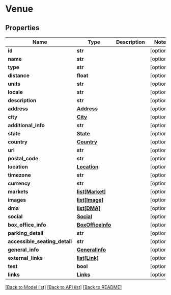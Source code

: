 # Venue

## Properties
Name | Type | Description | Notes
------------ | ------------- | ------------- | -------------
**id** | **str** |  | [optional] 
**name** | **str** |  | [optional] 
**type** | **str** |  | [optional] 
**distance** | **float** |  | [optional] 
**units** | **str** |  | [optional] 
**locale** | **str** |  | [optional] 
**description** | **str** |  | [optional] 
**address** | [**Address**](Address.md) |  | [optional] 
**city** | [**City**](City.md) |  | [optional] 
**additional_info** | **str** |  | [optional] 
**state** | [**State**](State.md) |  | [optional] 
**country** | [**Country**](Country.md) |  | [optional] 
**url** | **str** |  | [optional] 
**postal_code** | **str** |  | [optional] 
**location** | [**Location**](Location.md) |  | [optional] 
**timezone** | **str** |  | [optional] 
**currency** | **str** |  | [optional] 
**markets** | [**list[Market]**](Market.md) |  | [optional] 
**images** | [**list[Image]**](Image.md) |  | [optional] 
**dma** | [**list[DMA]**](DMA.md) |  | [optional] 
**social** | [**Social**](Social.md) |  | [optional] 
**box_office_info** | [**BoxOfficeInfo**](BoxOfficeInfo.md) |  | [optional] 
**parking_detail** | **str** |  | [optional] 
**accessible_seating_detail** | **str** |  | [optional] 
**general_info** | [**GeneralInfo**](GeneralInfo.md) |  | [optional] 
**external_links** | [**list[Link]**](Link.md) |  | [optional] 
**test** | **bool** |  | [optional] 
**links** | [**Links**](Links.md) |  | [optional] 

[[Back to Model list]](../README.md#documentation-for-models) [[Back to API list]](../README.md#documentation-for-api-endpoints) [[Back to README]](../README.md)


